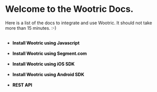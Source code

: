 # Welcome to the Wootric Docs.

Here is a list of the docs to integrate and use Wootric. It should not take more than 15 minutes. :-)
<b>
<br><br>
* <a href="/javascript" style="text-decoration:none;color:#000">Install Wootric using Javascript</a>
<br><br>
* <a href="/segment" style="text-decoration:none;color:#000">Install Wootric using Segment.com</a>
<br><br>
* <a href="/ios" style="text-decoration:none;color:#000">Install Wootric using iOS SDK</a>
<br><br>
* <a href="https://github.com/Wootric/WootricSDK-Android/blob/master/README.md" style="text-decoration:none;color:#000">Install Wootric using Android SDK</a>
<br><br>
* <a href="/api" style="text-decoration:none;color:#000">REST API</a>
<br><br>
</b>